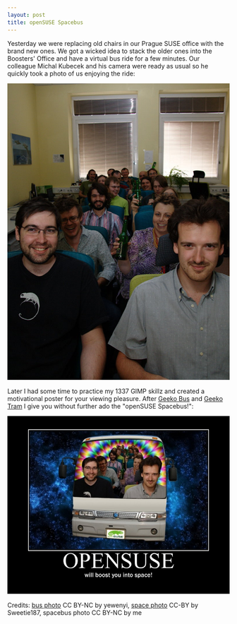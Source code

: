 ```yaml
---
layout: post
title: openSUSE Spacebus
---
```


Yesterday we were replacing old chairs in our Prague SUSE office with the brand new ones. We got a wicked idea to stack the older ones into the Boosters' Office and have a virtual bus ride for a few minutes. Our colleague Michal Kubecek and his camera were ready as usual so he quickly took a photo of us enjoying the ride:

![mk-susebus](/assets/mk-susebus.jpg)

Later I had some time to practice my 1337 GIMP skillz and created a motivational poster for your viewing pleasure. After [Geeko Bus](/geeko-bus/) and [Geeko Tram](/geeko-tram/) I give you without further ado the "openSUSE Spacebus!":

![spacebus](/assets/spacebus.jpg)

Credits: [bus photo](http://www.flickr.com/photos/yewenyi/320394554/in/photostream/) CC BY-NC by yewenyi, [space photo](http://www.flickr.com/photos/58782395@N03/5519580228/) CC-BY by Sweetie187, spacebus photo CC BY-NC by me
